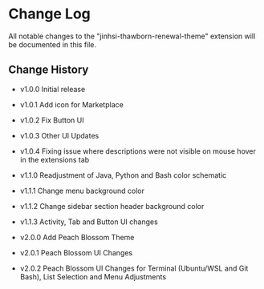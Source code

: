 # Change Log

All notable changes to the "jinhsi-thawborn-renewal-theme" extension will be documented in this file.

## Change History

- v1.0.0 Initial release 
- v1.0.1 Add icon for Marketplace
- v1.0.2 Fix Button UI
- v1.0.3 Other UI Updates
- v1.0.4 Fixing issue where descriptions were not visible on mouse hover in the extensions tab
- v1.1.0 Readjustment of Java, Python and Bash color schematic
- v1.1.1 Change menu background color
- v1.1.2 Change sidebar section header background color
- v1.1.3 Activity, Tab and Button UI changes

- v2.0.0 Add Peach Blossom Theme
- v2.0.1 Peach Blossom UI Changes
- v2.0.2 Peach Blossom UI Changes for Terminal (Ubuntu/WSL and Git Bash), List Selection and Menu Adjustments

